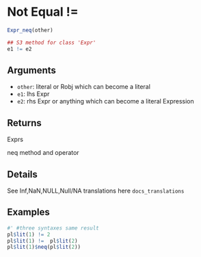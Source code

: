 # Not Equal !=

```r
Expr_neq(other)

## S3 method for class 'Expr'
e1 != e2
```

## Arguments

- `other`: literal or Robj which can become a literal
- `e1`: lhs Expr
- `e2`: rhs Expr or anything which can become a literal Expression

## Returns

Exprs

neq method and operator

## Details

See Inf,NaN,NULL,Null/NA translations here `docs_translations`

## Examples

```r
#' #three syntaxes same result
pl$lit(1) != 2
pl$lit(1) !=  pl$lit(2)
pl$lit(1)$neq(pl$lit(2))
```